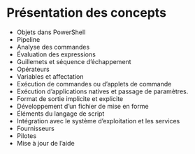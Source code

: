 # Présentation des concepts

*  Objets dans PowerShell  
*  Pipeline
*  Analyse des commandes
*  Évaluation des expressions
*  Guillemets et séquence d’échappement
*  Opérateurs
*  Variables et affectation
*  Exécution de commandes ou d’applets de commande
*  Exécution d’applications natives et passage de paramètres.
*  Format de sortie implicite et explicite
*  Développement d’un fichier de mise en forme
*  Éléments du langage de script
*  Intégration avec le système d’exploitation et les services
*  Fournisseurs
*  Pilotes
*  Mise à jour de l’aide 


<!--HONumber=May16_HO2-->


